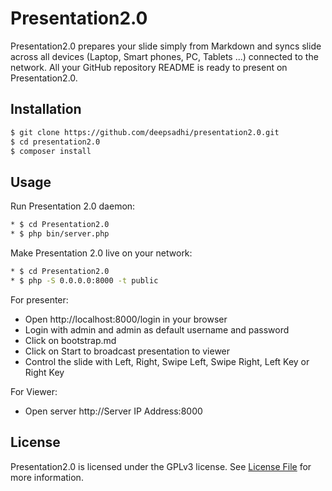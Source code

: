 # Presentation2.0

Presentation2.0 prepares your slide simply from Markdown and syncs slide across
all devices (Laptop, Smart phones, PC, Tablets ...) connected to the network.
All your GitHub repository README is ready to present on Presentation2.0.

## Installation

```bash
$ git clone https://github.com/deepsadhi/presentation2.0.git
$ cd presentation2.0
$ composer install
```

## Usage

Run Presentation 2.0 daemon:
```bash
* $ cd Presentation2.0
* $ php bin/server.php
```

Make Presentation 2.0 live on your network:
```bash
* $ cd Presentation2.0
* $ php -S 0.0.0.0:8000 -t public
```

For presenter:
* Open http://localhost:8000/login in your browser
* Login with admin and admin as default username and password
* Click on bootstrap.md
* Click on Start to broadcast presentation to viewer
* Control the slide with Left, Right, Swipe Left, Swipe Right, Left Key or Right Key


For Viewer:
- Open server http://Server IP Address:8000


## License

Presentation2.0 is licensed under the GPLv3 license. See [License File](LICENSE)
 for more information.
